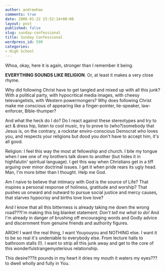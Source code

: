 ```yaml
---
author: andrewhao
comments: true
date: 2006-01-22 15:52:14+00:00
layout: post
published: false
slug: sunday-confessional
title: Sunday Confessional
wordpress_id: 599
categories:
- High School
---
```


Whoa, okay, here it is again, stronger than I remember it being.

**EVERYTHING SOUNDS LIKE RELIGION**. Or, at least it makes a very close rhyme.

Why did following Christ have to get tangled and mixed up with all this junk? With a political party, with hypocritical media images, with cheesy televangelists, with Western powermongers? Why does following Christ make me conscious of appearing like a finger-pointer, lie-speaker, law-enforcer, Bible-thumper?

And what the heck do I do? Do I react against these stereotypes and try to act & dress hip, listen to cool music, try to prove to (who?)somebody that Jesus is, on the contrary, a rockstar enviro-conscious Democrat who loves you, and respects your religions but dood you don't have to accept him, it's all good.

Religion: I feel this way the most at fellowship and church. I bite my tongue when I see one of my brothers talk down to another (but hides it in highfalutin' spiritual language). I get this way when Christians get in a tiff arguing over minor doctrinal issues. I get it when pride rears its ugly head. Man, I'm more bitter than I thought. Help me God.

Am I naive to believe that intimacy with God is the source of Life? That inspires a personal response of holiness, gratitude and worship? That pushes us onward and outward to pursue social justice and mercy causes, that starves hypocrisy and births love love love?

And I know that all this bitterness is already taking me down the wrong road???I'm making this big blanket statement: _Don't tell me what to do!_ And I'm already in danger of brushing off encouraging words and Godly advice and discernment from genuine friends and authority figures.

ARGH! I want the real thing, I want Youyouyou and NOTHING else. I want it to be so real it's undeniable to everybody else. From lecture halls to bathroom stalls (!). I want to strip all this junk away and get to the core of this wonderfulstrangemysterious relationship.

This desire???it pounds in my heart it dries my mouth it waters my eyes???to dwell wholly and fully in You.
